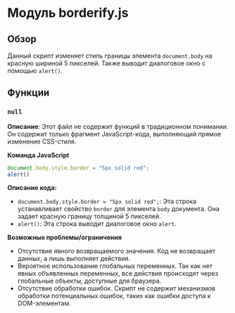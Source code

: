 # Модуль borderify.js

## Обзор

Данный скрипт изменяет стиль границы элемента `document.body` на красную шириной 5 пикселей.  Также выводит диалоговое окно с помощью `alert()`.


## Функции

### `null`


**Описание**: Этот файл не содержит функций в традиционном понимании. Он содержит только фрагмент JavaScript-кода, выполняющий прямое изменение CSS-стиля.


**Команда JavaScript**

```javascript
document.body.style.border = "5px solid red";
alert()
```

**Описание кода:**

* `document.body.style.border = "5px solid red";`: Эта строка устанавливает свойство `border` для элемента `body` документа. Она задает красную границу толщиной 5 пикселей.
* `alert()`: Эта строка выводит диалоговое окно `alert`.

**Возможные проблемы/ограничения**

* Отсутствие явного возвращаемого значения. Код не возвращает данных, а лишь выполняет действия.
* Вероятное использование глобальных переменных. Так как нет явных объявленных переменных, все действия происходят через глобальные объекты, доступные для браузера.
* Отсутствие обработки ошибок. Скрипт не содержит механизмов обработки потенциальных ошибок, таких как ошибки доступа к DOM-элементам.